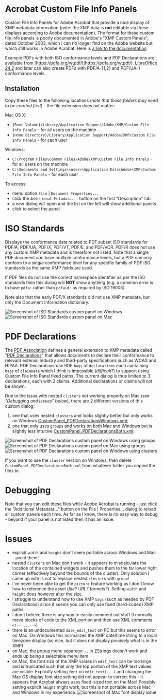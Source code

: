 # Acrobat Custom File Info Panels

Custom File Info Panels for Adobe Acrobat that provide a nice display of XMP metadata information (note: the XMP data is **not** editable via these displays according to Adobe documentation). The format for these custom file info panels is poorly documented in Adobe's "XMP Custom Panels", dated October 2003, which I can no longer find on the Adobe website but which still works in Adobe Acrobat. Here is [a link to the documentation](http://metadatadeluxe.pbworks.com/f/XMP_CustomPanels.pdf).

Example PDFs with both ISO conformance levels and PDF Declarations are available from [https://pdfa.org/wtpdf/](https://pdfa.org/wtpdf/). [LibreOffice 24.2](https://www.libreoffice.org/) and later can also create PDFs with PDF/A-{1,2} and PDF/UA-1 conformance levels.

## Installation

Copy these files to the following locations (_note that these folders may need to be created first_) - the file extension does not matter:

Mac OS X:
- `{Root Volume}/Library/Application Support/Adobe/XMP/Custom File Info Panels` - for all users on the machine
- `{Home Directory}/Library/Application Support/Adobe/XMP/Custom File Info Panels` - for each user

Windows:
- `C:\Program Files\Common Files\Adobe\XMP\Custom File Info Panels` - for all users on the machine
- `C:\Documents and Settings\<user>\Application Data\Adobe\XMP\Custom File Info Panels` - for each user

To access:
- menu option `File` | `Document Properties...`
- click the `Additional Metadata...` button on the first "Description" tab
- a new dialog will open and the list on the left will show additional panels
- click to select the panel

# ISO Standards

Displays the conformance data related to PDF subset ISO standards for PDF/A, PDF/UA, PDF/X, PDF/VT, PDF/E, and PDF/VCR. PDF/R does not use any custom XMP metadata and is therefore not listed. Note that a single PDF document _can_ have multiple conformance levels, but a PDF can only conform to a _single_ conformance level for any specific family of PDF ISO standards as the same XMP fields are used. 

If PDF files do not use the correct namespace identifier as per the ISO standards then this dialog will **NOT** show anything (e.g. a common error is to have `pdfa:` rather than `pdfaid:` as required by ISO 19005).

Note also that the early PDF/X standards did not use XMP metadata, but only the Document Information dictionary. 

![Screenshot of ISO Standards custom panel on Windows](Windows-ISOPanel.png)
![Screenshot of ISO Standards custom panel on Mac](Mac-ISOPanel.png)

# PDF Declarations

The [PDF Association](https://pdfa.org) defines a general extension to XMP metadata called "[PDF Declarations](https://pdfa.org/declarations)" that allows documents to declare their conformance to relevant external industry and third-party specifications such as WCAG and HIPAA. PDF Declarations use RDF `bags` of `declarations` each containing `bags` of `claimData` which I think is impossible (_difficult?_) to support using Custom File Info Panel fixed paths. The current dialog is thus limited to 3 declarations, each with 2 claims. Additional declarations or claims will not be shown.

Due to the issue with nested `cluster`s not working properly on Mac (_see "Debugging and Issues" below_), there are 2 different versions of this custom dialog:
1. one that uses nested `cluster`s and looks slightly better but only works on Windows [CustomPanel_PDFDeclarationsWindows.xml](CustomPanel_PDFDeclarationsWindows.xml);
2. one that only uses `group`s and works on both Mac and Windows but is slightly less intuitive [CustomPanel_PDFDeclarationsBoth.xml](CustomPanel_PDFDeclarationsBoth.xml). 

![Screenshot of PDF Declarations custom panel on Windows using groups](Windows-Declarations.png)
![Screenshot of PDF Declarations custom panel on Mac using groups](Mac-Declarations.png)
![Screenshot of PDF Declarations custom panel on Windows using clusters](Windows-DeclarationsCluster.png)

If you want to use the `cluster` version on Windows, then delete `CustomPanel_PDFDeclarationsBoth.xml` from whatever folder you copied the files to.

# Debugging 

Note that you can edit these files while Adobe Acrobat is running - just click the "Additional Metadata..." button on the File | Properties... dialog to reload all custom panels each time. As far as I know, there is no easy way to debug - beyond if your panel is not listed then it has an issue.

# Issues

- explicit `width` and `height` don't seem portable across Windows and Mac - avoid them!
- nested `cluster`s on Mac don't work - it appears to miscalculate the location of the contained widgets and pushes them to the far lower right corner (effectively beyond the bounds of the cluster). Only solution I came up with is not to replace nested `cluster`s with `group`! 
- I've never been able to get the `picture` feature working as I don't know how to reference the asset (_file? URL? formats?_). Setting `width` and `height` does however alter the size.
- I struggle to understand how to use XMP `bags` (such as needed by PDF Declarations) since it seems you can only use fixed (hard-coded) XMP paths
- I don't believe there is any way to easily comment out stuff (I normally move blocks of code to the XML portion and then use XML comments `<!-- ...-->`)
- there is an undocumented `date_edit_text` on PC but this seems to error on Mac. On Windows this normalizes the XMP date/time string to a local timezone display (so nice, but it does not display precisely what is in the XMP)
- on Mac, the popup menu separator `-;` in ZStrings doesn't work and ends up being a selectable menu item
- on Mac, the font size of the XMP values in `edit_text` can be too large and is truncated such that only the top portion of the XMP text values are visible. Explicitly setting `font` on `edit_text(...)` and changing the Mac OS display font size setting did not appear to correct this - it appears that Acrobat always uses fixed-sized text on the Mac! Possibly setting explicit `height` might work, but this is not portable across Mac and Windows in my experience.
    ![Screenshot of Mac font display issue](MacDisplayIssue.png)
